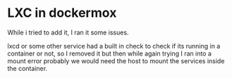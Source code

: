 # LXC in dockermox
While i tried to add it, I ran it some issues.

lxcd or some other service had a built in check to check if its running in a container or not, so I removed it but then while again trying I ran into a mount error
probably we would need the host to mount the services inside the container.
